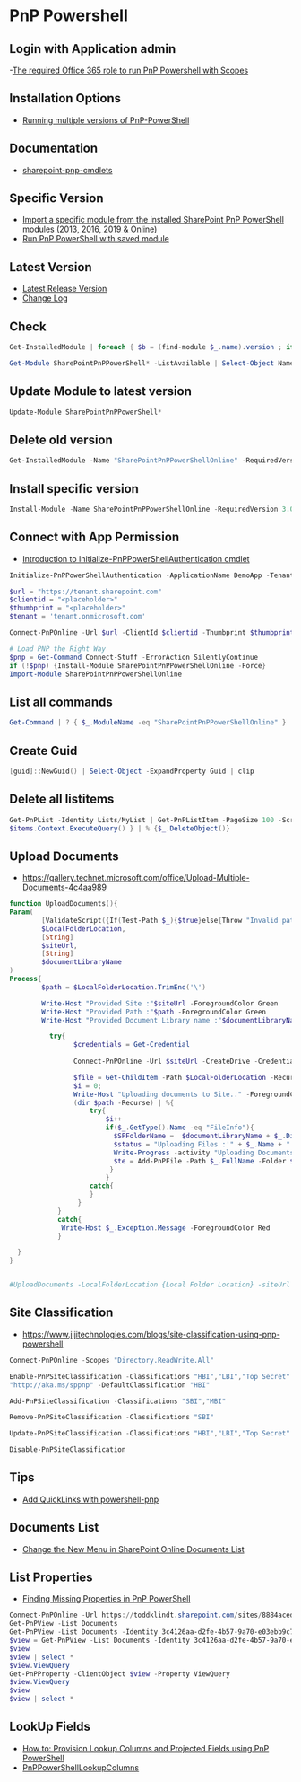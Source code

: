# PnP Powershell

## Login with Application admin

 -[The required Office 365 role to run PnP Powershell with Scopes](https://sharepoint-tricks.com/the-required-office-365-role-to-run-pnp-powershell-with-scopes/)

## Installation Options

- [Running multiple versions of PnP-PowerShell](https://blog.pixelmill.com/3718/running-multiple-versions-of-pnp-powershell/)

## Documentation

- [sharepoint-pnp-cmdlets](https://docs.microsoft.com/en-us/powershell/sharepoint/sharepoint-pnp/sharepoint-pnp-cmdlets?view=sharepoint-ps)

## Specific Version

- [Import a specific module from the installed SharePoint PnP PowerShell modules (2013, 2016, 2019 & Online)](http://blog.meenavalli.in/post/powershell-import-a-specific-module-from-the-installed-sharepoint-pnp-powershell-modules-2013-2016-2019-and-online)
- [Run PnP PowerShell with saved module](https://sharepoint-tricks.com/run-pnp-powershell-without-install-module/)

## Latest Version

- [Latest Release Version](https://github.com/SharePoint/PnP-PowerShell/releases/latest)
- [Change Log](https://github.com/SharePoint/PnP-PowerShell/blob/master/CHANGELOG.md)

## Check

```Powershell
Get-InstalledModule | foreach { $b = (find-module $_.name).version ; if ($b -ne $_.version) { Write-host "$($_.name) has an update from $($_.version) to $b" } }
```

```Powershell
Get-Module SharePointPnPPowerShell* -ListAvailable | Select-Object Name,Version | Sort-Object Version -Descending
```

## Update Module to latest version

```Powershell
Update-Module SharePointPnPPowerShell*
```

## Delete old version

```Powershell
Get-InstalledModule -Name "SharePointPnPPowerShellOnline" -RequiredVersion 3.8.1904.0 | Uninstall-Module
```

## Install specific version

```Powershell
Install-Module -Name SharePointPnPPowerShellOnline -RequiredVersion 3.0.1808.1
```

## Connect with App Permission

- [Introduction to Initialize-PnPPowerShellAuthentication cmdlet](https://www.youtube.com/watch?v=QWY7AJ2ZQYI)

```Powershell
Initialize-PnPPowerShellAuthentication -ApplicationName DemoApp -Tenant tenant.onmicrosoft.com -Store CurrentUser

$url = "https://tenant.sharepoint.com"
$clientid = "<placeholder>"
$thumbprint = "<placeholder>"
$tenant = 'tenant.onmicrosoft.com'

Connect-PnPOnline -Url $url -ClientId $clientid -Thumbprint $thumbprint -Tenant $tenant
```

```Powershell
# Load PNP the Right Way
$pnp = Get-Command Connect-Stuff -ErrorAction SilentlyContinue
if (!$pnp) {Install-Module SharePointPnPPowerShellOnline -Force}
Import-Module SharePointPnPPowerShellOnline
```

## List all commands

```Powershell
Get-Command | ? { $_.ModuleName -eq "SharePointPnPPowerShellOnline" }
```

## Create Guid

```Powershell
[guid]::NewGuid() | Select-Object -ExpandProperty Guid | clip
```

## Delete all listitems 

```Powershell
Get-PnPList -Identity Lists/MyList | Get-PnPListItem -PageSize 100 -ScriptBlock { Param($items) 
$items.Context.ExecuteQuery() } | % {$_.DeleteObject()}
```

## Upload Documents

- https://gallery.technet.microsoft.com/office/Upload-Multiple-Documents-4c4aa989

```Powershell
function UploadDocuments(){
Param(
        [ValidateScript({If(Test-Path $_){$true}else{Throw "Invalid path given: $_"}})] 
        $LocalFolderLocation,
        [String] 
        $siteUrl,
        [String]
        $documentLibraryName
)
Process{
        $path = $LocalFolderLocation.TrimEnd('\')

        Write-Host "Provided Site :"$siteUrl -ForegroundColor Green
        Write-Host "Provided Path :"$path -ForegroundColor Green
        Write-Host "Provided Document Library name :"$documentLibraryName -ForegroundColor Green

          try{
                $credentials = Get-Credential
  
                Connect-PnPOnline -Url $siteUrl -CreateDrive -Credentials $credentials

                $file = Get-ChildItem -Path $LocalFolderLocation -Recurse
                $i = 0;
                Write-Host "Uploading documents to Site.." -ForegroundColor Cyan
                (dir $path -Recurse) | %{
                    try{
                        $i++
                        if($_.GetType().Name -eq "FileInfo"){
                          $SPFolderName =  $documentLibraryName + $_.DirectoryName.Substring($path.Length);
                          $status = "Uploading Files :'" + $_.Name + "' to Location :" + $SPFolderName
                          Write-Progress -activity "Uploading Documents.." -status $status -PercentComplete (($i / $file.length)  * 100)
                          $te = Add-PnPFile -Path $_.FullName -Folder $SPFolderName
                         }          
                        }
                    catch{
                    }
                 }
            }
            catch{
             Write-Host $_.Exception.Message -ForegroundColor Red
            }

  }
}


#UploadDocuments -LocalFolderLocation {Local Folder Location} -siteUrl {Site collection URL} -documentLibraryName {Document Library Name}
```

## Site Classification

- https://www.jijitechnologies.com/blogs/site-classification-using-pnp-powershell

```Powershell
Connect-PnPOnline -Scopes "Directory.ReadWrite.All"
```

```Powershell
Enable-PnPSiteClassification -Classifications "HBI","LBI","Top Secret" -UsageGuidelinesUrl ```
"http://aka.ms/sppnp" -DefaultClassification "HBI"
```

```Powershell
Add-PnPSiteClassification -Classifications "SBI","MBI"
```

```Powershell
Remove-PnPSiteClassification -Classifications "SBI"
```

```Powershell
Update-PnPSiteClassification -Classifications "HBI","LBI","Top Secret" -UsageGuidelinesUrl http://aka.ms/sppnp" -DefaultClassification "HBI"
```

```Powershell
Disable-PnPSiteClassification
```

## Tips

- [Add QuickLinks with powershell-pnp](https://sharepoint.stackexchange.com/questions/241689/add-quicklinks-with-powershell-pnp/241707#241707)

## Documents List

- [Change the New Menu in SharePoint Online Documents List](https://cann0nf0dder.wordpress.com/2019/03/24/programmatically-change-the-new-menu-in-sharepoint-online-using-powershell/)

## List Properties

- [Finding Missing Properties in PnP PowerShell](https://www.toddklindt.com/blog/Lists/Posts/Post.aspx?List=56f96349%2D3bb6%2D4087%2D94f4%2D7f95ff4ca81f&ID=851&Web=48e6fdd1%2D17db%2D4543%2Db2f9%2D6fc7185484fc)

```Powershell
Connect-PnPOnline -Url https://toddklindt.sharepoint.com/sites/8884aced -Credentials Me
Get-PnPView -List Documents
Get-PnPView -List Documents -Identity 3c4126aa-d2fe-4b57-9a70-e03ebb9c76ef
$view = Get-PnPView -List Documents -Identity 3c4126aa-d2fe-4b57-9a70-e03ebb9c76ef
$view
$view | select *
$view.ViewQuery
Get-PnPProperty -ClientObject $view -Property ViewQuery
$view.ViewQuery
$view
$view | select *
```

## LookUp Fields

- [How to: Provision Lookup Columns and Projected Fields using PnP PowerShell](https://coreyroth.com/2019/06/27/how-to-provision-lookup-columns-and-projected-fields-using-pnp-powershell/)
- [PnPPowerShellLookupColumns](https://github.com/coreyroth/PnPPowerShellLookupColumns)
